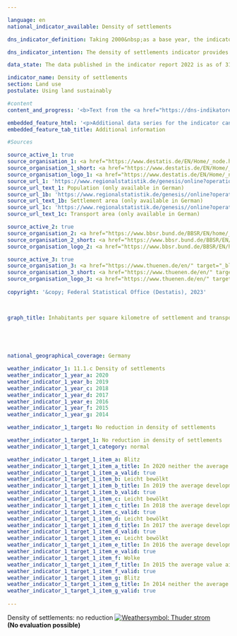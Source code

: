```yaml
---

language: en        
national_indicator_available: Density of settlements        

dns_indicator_definition: Taking 2000&nbsp;as a base year, the indicator shows the development of population numbers per square kilometre of settlement or transport area.        

dns_indicator_intention: The density of settlements indicator provides information about the efficiency of settlement land use. The goal of the Federal Government is to counteract the reduction in settlement density by implementing space-saving measures for all new construction, brownfield development, reduction of residential and commercial vacancy, and densification or dedensification of built-up areas.        

data_state: The data published in the indicator report 2022 is as of 31 October 2022. The data shown on this platform is updated regularly, so that more current data may be available online than published in the <a href="https://dns-indikatoren.de/en/publications_reports/">indicator report 2022</a>.        

indicator_name: Density of settlements        
section: Land use        
postulate: Using land sustainably        

#content         
content_and_progress: '<b>Text from the <a href="https://dns-indikatoren.de/en/publications_reports/">Indicator Report 2022&nbsp;</a></b><br><br>Settlement density looks at the number of inhabitants in relation to the amount of settlement and transport area&nbsp;–&nbsp;in contrast to population density, which is based on the entire land area.<br><br>Apart from residential building land, settlement land includes areas of special functional character (such as hospitals and schools), industrial and commercial land, mixed-use land (such as shopping streets), and areas for sports, leisure and recreation. Changes in the number of inhabitants and changes in the extent of settlement and transport area both affect figures for the density of settlements.<br><br>Settlement density varies considerably between rural and non-rural areas, with the figures for 2020&nbsp;showing an average of 3,337&nbsp;people per square kilometre of settlement and transport area in non-rural districts but around 1,197&nbsp;in rural districts. Residential building land in towns and cities is frequently much more densely developed, and with more multiple-floor buildings, than in rural regions, where more scattered development incorporating larger unsealed areas such as domestic gardens is prevalent.<br><br>From 2000&nbsp;to 2009, there was a steady decline in settlement density in both rural and nonrural regions. The reduction in absolute terms is slightly smaller in non-rural areas than in rural regions. In relative terms, given the distinctly lower settlement density in rural areas, the reduction was considerably greater there, at 11&nbsp;%, than the 4&nbsp;% reduction observed in non-rural areas. Settlement density in non-rural regions been rising again since 2011. This shows that settlement and transport area in relatively urban areas is being used more efficiently than in previous years.<br><br>Looking at the trends in population numbers and settlement and transport area separately reveals marked differences between rural and non-rural regions. Between 2000&nbsp;and 2020, the amount of settlement and transport area in both rural and non-rural regions increased, though to differing extents&nbsp;–&nbsp;by 15.9&nbsp;% and 8.8&nbsp;% respectively. After rising slightly at the beginning of the century, the rural population then shrank by approximately 2.6&nbsp;% until 2012&nbsp;before increasing again by 2.1&nbsp;% by 2020. In contrast, the population in non-rural regions grew by 1.7&nbsp;% between 2000&nbsp;and 2010&nbsp;and again, by 5.6&nbsp;%, between 2011&nbsp;and 2020. The effects that the development of additional settlement and transport area had on the indicator were therefore amplified in rural regions by the declining population numbers there.<br><br>The data sources for this indicator are the population figures and the area survey by type of actual use compiled by the Federal Statistical Office. In the population numbers, the 2011&nbsp;census caused a jump in the time series. Some areas of land have moreover been reclassified in the official land register maintained by the Länder in recent years, without any actual change in the way they are used. Additionally, the switch from the old to the new land-use classification system was completed in 2016, which affected the official land-use statistics such that the data for 2016&nbsp;are not directly comparable to those for previous years. So that comparisons can nevertheless be drawn, the relevant values were extrapolated on the basis of the 2011&nbsp;census and the 2016&nbsp;reform of the land-use survey.<br><br>The distinction between rural and non-rural is based on a classification used by the Thünen Institute. The institute ascribes a degree of rurality to districts and district-free cities on the basis of geographical characteristics such as settlement density, share of farmland and woodland, and the accessibility of urban centres. The classification is thus applied to whole districts rather than to smaller entities like towns or villages. In 2020, 43&nbsp;% and 57&nbsp;% of the population lived in non-rural and rural areas by this definition, respectively.'        

embedded_feature_html: '<p>Additional data series for the indicator can be found <a href="https://dnsTestEnvironment.github.io/dns-indicators/public/AddInfos/en/11_1_c.pdf" target="_blank" >here</a>.</p><br><small>Note: You can display the PDF document directly in your browser or download the PDF document and open it with a PDF reader of your choice. We will be happy to advise you.</small>'
embedded_feature_tab_title: Additional information        

#Sources        

source_active_1: true
source_organisation_1: <a href="https://www.destatis.de/EN/Home/_node.html" target="_blank">Federal Statistical Office</a>
source_organisation_1_short: <a href="https://www.destatis.de/EN/Home/_node.html" target="_blank">Federal Statistical Office</a>
source_organisation_logo_1: <a href="https://www.destatis.de/EN/Home/_node.html" target="_blank"><img src="https://dnsTestEnvironment.github.io/dns-indicators/public/OrgImgEn/destatis.png" alt="Federal Statistical Office" title=" Click here to visit the homepage of the organizationFederal Statistical Office" style="height:60px; width:148px; border:transparent"/></a>
source_url_1: 'https://www.regionalstatistik.de/genesis/online?operation=previous&levelindex=0&step=0&titel=Tabellenaufbau&levelid=1668672879939&acceptscookies=false#abreadcrumb'
source_url_text_1: Population (only available in German)
source_url_1b: 'https://www.regionalstatistik.de/genesis//online?operation=table&code=33111-02-01-4&bypass=true&levelindex=1&levelid=1668501420853#abreadcrumb'
source_url_text_1b: Settlement area (only available in German)
source_url_1c: 'https://www.regionalstatistik.de/genesis//online?operation=table&code=33111-03-01-4&bypass=true&levelindex=1&levelid=1668501420853#abreadcrumb'
source_url_text_1c: Transport area (only available in German)

source_active_2: true
source_organisation_2: <a href="https://www.bbsr.bund.de/BBSR/EN/home/_node.html" target="_blank" onclick="return confirm_alert('the Federal Institute for Research on Building, Urban Affairs and Spatial Development', 'En')">Federal Institute for Research on Building, Urban Affairs and Spatial Development</a>
source_organisation_2_short: <a href="https://www.bbsr.bund.de/BBSR/EN/home/_node.html" target="_blank" onclick="return confirm_alert('the Federal Institute for Research on Building, Urban Affairs and Spatial Development', 'En')">Federal Institute for Research on Building, Urban Affairs and Spatial Development</a>
source_organisation_logo_2: <a href="https://www.bbsr.bund.de/BBSR/EN/home/_node.html" target="_blank" onclick="return confirm_alert('the Federal Institute for Research on Building, Urban Affairs and Spatial Development', 'En')"><img src="https://dnsTestEnvironment.github.io/dns-indicators/public/OrgImgEn/bbsr.png" alt="Federal Institute for Research on Building, Urban Affairs and Spatial Development" title=" Click here to visit the homepage of the organizationFederal Institute for Research on Building, Urban Affairs and Spatial Development" style="height:60px; width:148px; border:transparent"/></a>

source_active_3: true
source_organisation_3: <a href="https://www.thuenen.de/en/" target="_blank" onclick="return confirm_alert('the Johann Heinrich von Thünen Institute', 'En')">Johann Heinrich von Thünen Institute</a>
source_organisation_3_short: <a href="https://www.thuenen.de/en/" target="_blank" onclick="return confirm_alert('the Johann Heinrich von Thünen Institute', 'En')">Johann Heinrich von Thünen Institute</a>
source_organisation_logo_3: <a href="https://www.thuenen.de/en/" target="_blank" onclick="return confirm_alert('the Johann Heinrich von Thünen Institute', 'En')"><img src="https://dnsTestEnvironment.github.io/dns-indicators/public/OrgImgEn/jht.png" alt="Johann Heinrich von Thünen Institute" title=" Click here to visit the homepage of the organizationJohann Heinrich von Thünen Institute" style="height:60px; width:148px; border:transparent"/></a>
        
copyright: '&copy; Federal Statistical Office (Destatis), 2023'        

        

graph_title: Inhabitants per square kilometre of settlement and transport area        

        

                

national_geographical_coverage: Germany        

weather_indicator_1: 11.1.c Density of settlements
weather_indicator_1_year_a: 2020
weather_indicator_1_year_b: 2019
weather_indicator_1_year_c: 2018
weather_indicator_1_year_d: 2017
weather_indicator_1_year_e: 2016
weather_indicator_1_year_f: 2015
weather_indicator_1_year_g: 2014

weather_indicator_1_target: No reduction in density of settlements

weather_indicator_1_target_1: No reduction in density of settlements
weather_indicator_1_target_1_category: normal

weather_indicator_1_target_1_item_a: Blitz
weather_indicator_1_target_1_item_a_title: In 2020 neither the average value nor the last change pointed in the right direction.
weather_indicator_1_target_1_item_a_valid: true
weather_indicator_1_target_1_item_b: Leicht bewölkt
weather_indicator_1_target_1_item_b_title: In 2019 the average development aimed in the right direction, but in the previous year there had been a development in the wrong direction or no change at all.
weather_indicator_1_target_1_item_b_valid: true
weather_indicator_1_target_1_item_c: Leicht bewölkt
weather_indicator_1_target_1_item_c_title: In 2018 the average development aimed in the right direction, but in the previous year there had been a development in the wrong direction or no change at all.
weather_indicator_1_target_1_item_c_valid: true
weather_indicator_1_target_1_item_d: Leicht bewölkt
weather_indicator_1_target_1_item_d_title: In 2017 the average development aimed in the right direction, but in the previous year there had been a development in the wrong direction or no change at all.
weather_indicator_1_target_1_item_d_valid: true
weather_indicator_1_target_1_item_e: Leicht bewölkt
weather_indicator_1_target_1_item_e_title: In 2016 the average development aimed in the right direction, but in the previous year there had been a development in the wrong direction or no change at all.
weather_indicator_1_target_1_item_e_valid: true
weather_indicator_1_target_1_item_f: Wolke
weather_indicator_1_target_1_item_f_title: In 2015 the average value aimed in the wrong direction or indicates stagnation, but the previous year had shown a turn in the desired direction.
weather_indicator_1_target_1_item_f_valid: true
weather_indicator_1_target_1_item_g: Blitz
weather_indicator_1_target_1_item_g_title: In 2014 neither the average value nor the last change pointed in the right direction.
weather_indicator_1_target_1_item_g_valid: true        
        
---
```



<div>
  <div class="my-header">
    <label class="default">Density of settlements: no reduction
      <a href="https://dnsTestEnvironment.github.io/dns-indicators/en/status"><img src="https://sdg-indikatoren.de/public/Wettersymbole/Blitz.png" title="In 2020 neither the average value nor the last change pointed in the right direction." alt="Weathersymbol: Thuder strom"/>
      </a>
    </label>
  </div>
</div>
<div class="my-header-note">
  <label class="default"><b>(No evaluation possible)
  </b></label>
</div>